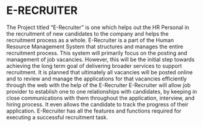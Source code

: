 # E-RECRUITER
The Project titled “E-Recruiter” is one which helps out the HR Personal in the recruitment of new candidates to the company and helps the recruitment process as a whole.
E-Recruiter is a part of the Human Resource Management System that structures and manages the entire recruitment process. 
This system will primarily focus on the posting and management of job vacancies. However, this will be the initial step towards achieving the long term goal of delivering broader services to support recruitment.
It is planned that ultimately all vacancies will be posted online and to review and manage the applications for that vacancies efficiently through the web with the help of the E-Recruiter
E-Recruiter will allow job provider to establish one to one relationships with candidates, by keeping in close communications with them throughout the application, interview, and hiring process. 
It even allows the candidate to track the progress of their application. 
E-Recruiter has all the features and functions required for executing a successful recruitment task. 

